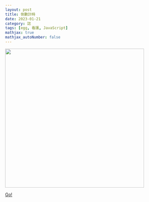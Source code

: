 ```yaml
---
layout: post
title: 倒數計時
date: 2023-01-21
category: 誌
tags: [egg, 看護, JavaScript]
mathjax: true
mathjax_autoNumber: false
---
```


<img src="/blog/assets/images/2023/countdown.jpg" style="width:450px"/>

<!--more-->

[Go!](https://doltegg.github.io/library/birthday2023.html)
